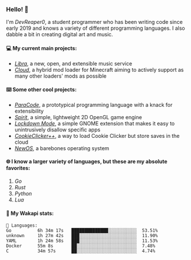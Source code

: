 ### Hello! 👋

I'm _DevReaper0_, a student programmer who has been writing code since early 2019 and knows a variety of different programming languages. I also dabble a bit in creating digital art and music.

#### 💻 My current main projects:

-   _[Libra](https://github.com/LibraMusic)_, a new, open, and extensible music service
-   _[Cloud](https://github.com/CloudLoaderMC/CloudLoader)_, a hybrid mod loader for Minecraft aiming to actively support as many other loaders' mods as possible

#### ⌨️ Some other cool projects:

-   _[ParaCode](https://github.com/ParaCodeLang/ParaCode)_, a prototypical programming language with a knack for extensibility
-   _[Spirit](https://gitlab.com/DevReaper0/SpiritEngine)_, a simple, lightweight 2D OpenGL game engine
-   _[Lockdown Mode](https://github.com/DevReaper0/GNOME-LockdownMode)_, a simple GNOME extension that makes it easy to unintrusively disallow specific apps
-   _[CookieClicker++](https://github.com/DevReaper0/CookieClickerPlusPlus)_, a way to load Cookie Clicker but store saves in the cloud
-   _[NewOS](https://github.com/DevReaper0/NewOS)_, a barebones operating system

#### 🌐 I know a larger variety of languages, but these are my absolute favorites:

1. _Go_
2. _Rust_
3. _Python_
4. _Lua_

#### 📡 My Wakapi stats:

```text
💾 Languages:
Go          6h 34m 17s   ██████████████░░░░░░░░░░░  53.51%
unknown     1h 27m 42s   ███░░░░░░░░░░░░░░░░░░░░░░  11.90%
YAML        1h 24m 58s   ███░░░░░░░░░░░░░░░░░░░░░░  11.53%
Docker      55m 8s       ██░░░░░░░░░░░░░░░░░░░░░░░  7.48%
C           34m 57s      ██░░░░░░░░░░░░░░░░░░░░░░░  4.74%
```
